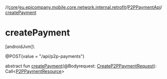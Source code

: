 //[core](../../../index.md)/[eu.epicompany.mobile.core.network.internal.retrofit](../index.md)/[P2PPaymentApi](index.md)/[createPayment](create-payment.md)

# createPayment

[androidJvm]\

@POST(value = &quot;/api/p2p-payments&quot;)

abstract fun [createPayment](create-payment.md)(@Bodyrequest: [CreateP2PPaymentRequest](../../eu.epicompany.mobile.core.network.model.p2ppayment/-create-p2-p-payment-request/index.md)): Call&lt;[P2PPaymentResource](../../eu.epicompany.mobile.core.network.model.p2ppayment/-p2-p-payment-resource/index.md)&gt;
